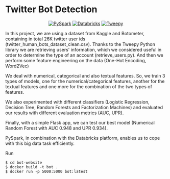 # Twitter Bot Detection

<p align="center">
    <a href="https://spark.apache.org/docs/latest/api/python/"><img alt="PySpark" src="https://img.shields.io/badge/-pyspark-important?logo=apachespark"></a>
    <a href="https://community.cloud.databricks.com/"><img alt="Databricks" src="https://img.shields.io/badge/-Databricks-yellow?logo=Databricks"></a>
    <a href="https://www.tweepy.org/"><img alt="Tweepy" src="https://img.shields.io/badge/-Tweepy-blue?logo=twitter"></a>
</p>

In this project, we are using a dataset from Kaggle and Botometer, containing in total 26K twitter user ids (twitter_human_bots_dataset_clean.csv). Thanks to the Tweepy Python library we are retrieving users' information, which we considered useful in order to determine the type of an account (retrieve_users.py). And then we perform some feature engineering on the data (One-Hot Encoding, Word2Vec)

We deal with numerical, categorical and also textual features. So, we train 3 types of models, one for the numerical/categorical features, another for the textual features and one more for the combination of the two types of features.

We also experimented with different classifiers (Logistic Regression, Decision Tree, Random Forests and Factorization Machines) and evaluated our results with different evaluation metrics (AUC, UPR).

Finally, with a simple Flask app, we can test our best model (Numerical Random Forest with AUC 0.948 and UPR 0.934).

PySpark, in combination with the Databricks platform, enables us to cope with this big data task efficiently.

Run
```
$ cd bot-website
$ docker build -t bot .
$ docker run -p 5000:5000 bot:latest
```
